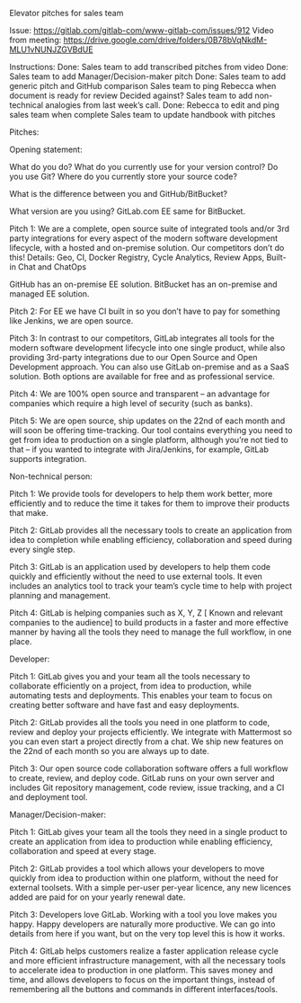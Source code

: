 Elevator pitches for sales team


Issue: https://gitlab.com/gitlab-com/www-gitlab-com/issues/912 
Video from meeting: https://drive.google.com/drive/folders/0B78bVqNkdM-MLU1vNUNJZGVBdUE


Instructions:
Done: Sales team to add transcribed pitches from video
Done: Sales team to add Manager/Decision-maker pitch
Done: Sales team to add generic pitch and GitHub comparison
Sales team to ping Rebecca when document is ready for review
Decided against? Sales team to add non-technical analogies from last week’s call.
Done: Rebecca to edit and ping sales team when complete
Sales team to update handbook with pitches


Pitches:


Opening statement:


What do you do? 
What do you currently use for your version control? Do you use Git?
Where do you currently store your source code?


What is the difference between you and GitHub/BitBucket?


What version are you using? GitLab.com EE same for BitBucket.


Pitch 1: We are a complete, open source suite of integrated tools and/or 3rd party integrations for every aspect of the modern software development lifecycle, with a hosted and on-premise solution. Our competitors don’t do this! 
Details: Geo, CI, Docker Registry, Cycle Analytics, Review Apps, Built-in Chat and ChatOps


GitHub has an on-premise EE solution.
BitBucket has an on-premise and managed EE solution.


Pitch 2: For EE we have CI built in so you don’t have to pay for something like Jenkins, we are open source.


Pitch 3: In contrast to our competitors, GitLab integrates all tools for the modern software development lifecycle into one single product, while also providing 3rd-party integrations due to our Open Source and Open Development approach. You can also use GitLab on-premise and as a SaaS solution. Both options are available for free and as professional service.


Pitch 4: We are 100% open source and transparent – an advantage for companies which require a high level of security (such as banks). 


Pitch 5: We are open source, ship updates on the 22nd of each month and will soon be offering time-tracking. Our tool contains everything you need to get from idea to production on a single platform, although you’re not tied to that – if you wanted to integrate with Jira/Jenkins, for example, GitLab supports integration. 




Non-technical person:


Pitch 1: We provide tools for developers to help them work better, more efficiently and to reduce the time it takes for them to improve their products that make. 


Pitch 2: GitLab provides all the necessary tools to create an application from idea to completion while enabling efficiency, collaboration and speed during every single step.


Pitch 3: GitLab is an application used by developers to help them code quickly and efficiently without the need to use external tools. It even includes an analytics tool to track your team’s cycle time to help with project planning and management.


Pitch 4: GitLab is helping companies such as X, Y, Z [ Known and relevant companies to the audience] to build products in a faster and more effective manner by having all the tools they need to manage the full workflow, in one place.


Developer:


Pitch 1: GitLab gives you and your team all the tools necessary to collaborate efficiently on a project, from idea to production, while automating tests and deployments. This enables your team to focus on creating better software and have fast and easy deployments.


Pitch 2: GitLab provides all the tools you need in one platform to code, review and deploy your projects efficiently. We integrate with Mattermost so you can even start a project directly from a chat. We ship new features on the 22nd of each month so you are always up to date.


Pitch 3: Our open source code collaboration software offers a full workflow to create, review, and deploy code. GitLab runs on your own server and includes Git repository management, code review, issue tracking, and a CI and deployment tool.


Manager/Decision-maker:


Pitch 1: GitLab gives your team all the tools they need in a single product to create an application from idea to production while enabling efficiency, collaboration and speed at every stage. 


Pitch 2: GitLab provides a tool which allows your developers to move quickly from idea to production within one platform, without the need for external toolsets. With a simple per-user per-year licence, any new licences added are paid for on your yearly renewal date.


Pitch 3: Developers love GitLab. Working with a tool you love makes you happy. Happy developers are naturally more productive. We can go into details from here if you want, but on the very top level this is how it works.


Pitch 4: GitLab helps customers realize a faster application release cycle and more efficient infrastructure management, with all the necessary tools to accelerate idea to production in one platform. This saves money and time, and allows developers to focus on the important things, instead of remembering all the buttons and commands in different interfaces/tools.




